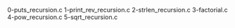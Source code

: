0-puts_recursion.c
1-print_rev_recursion.c
2-strlen_recursion.c
3-factorial.c
4-pow_recursion.c
5-sqrt_recursion.c

